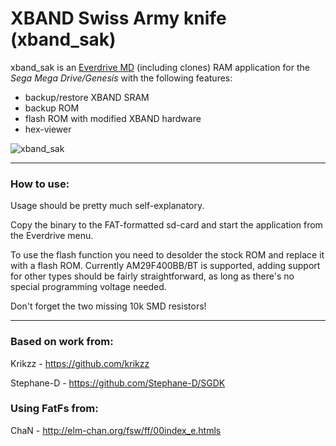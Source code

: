 # XBAND Swiss Army knife (xband_sak)

xband_sak is an [Everdrive MD](https://segaretro.org/Everdrive_MD "Everdrive MD") (including clones) RAM application for the *Sega Mega Drive/Genesis* with the following features:

- backup/restore XBAND SRAM
- backup ROM
- flash ROM with modified XBAND hardware
- hex-viewer

![xband_sak](https://user-images.githubusercontent.com/37120278/167273668-0532d905-e863-443a-8aa6-c33402b1d98c.gif)

****
### How to use:
Usage should be pretty much self-explanatory.

Copy the binary to the FAT-formatted sd-card and start the application from the Everdrive menu.

To use the flash function you need to desolder the stock ROM and replace it with a flash ROM.
Currently AM29F400BB/BT is supported, adding support for other types should be fairly straightforward, as long as there's no special programming voltage needed.

Don't forget the two missing 10k SMD resistors!
****
### Based on work from:
Krikzz - https://github.com/krikzz

Stephane-D - https://github.com/Stephane-D/SGDK

### Using FatFs from:
ChaN - http://elm-chan.org/fsw/ff/00index_e.htmls
